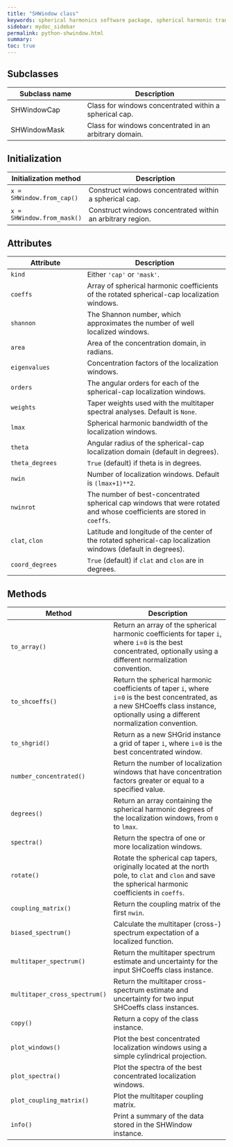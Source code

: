 ```yaml
---
title: "SHWindow class"
keywords: spherical harmonics software package, spherical harmonic transform, legendre functions, multitaper spectral analysis, fortran, Python, gravity, magnetic field
sidebar: mydoc_sidebar
permalink: python-shwindow.html
summary: 
toc: true
---
```


<style>
table:nth-of-type(n) {
    display:table;
    width:100%;
}
table:nth-of-type(n) th:nth-of-type(2) {
    width:65%;
}
</style>

## Subclasses

| Subclass name | Description |
| ------------- | ----------- |
| SHWindowCap | Class for windows concentrated within a spherical cap. |
| SHWindowMask | Class for windows concentrated in an arbitrary domain. |

## Initialization

| Initialization method | Description |
| --------------------- | ----------- |
| `x = SHWindow.from_cap()` | Construct windows concentrated within a spherical cap. |
| `x = SHWindow.from_mask()` | Construct windows concentrated within an arbitrary region. |

## Attributes

| Attribute | Description |
| --------- | ----------- |
| `kind` | Either `'cap'` or `'mask'`. |
| `coeffs` | Array of spherical harmonic coefficients of the rotated spherical-cap localization windows. |
| `shannon` | The Shannon number, which approximates the number of well localized windows. |
| `area` | Area of the concentration domain, in radians. |
| `eigenvalues` | Concentration factors of the localization windows. |
| `orders` | The angular orders for each of the spherical-cap localization windows. |
| `weights` | Taper weights used with the multitaper spectral analyses. Default is `None`. |
| `lmax` | Spherical harmonic bandwidth of the localization windows. |
| `theta` | Angular radius of the spherical-cap localization domain (default in degrees). |
| `theta_degrees` | `True` (default) if theta is in degrees. |
| `nwin` | Number of localization windows. Default is `(lmax+1)**2`. |
| `nwinrot` | The number of best-concentrated spherical cap windows that were rotated and whose coefficients are stored in `coeffs`. |
| `clat`, `clon` | Latitude and longitude of the center of the rotated spherical-cap localization windows (default in degrees). |
| `coord_degrees` | `True` (default) if `clat` and `clon` are in degrees. |

## Methods

| Method | Description |
| ------ | ----------- |
| `to_array()` | Return an array of the spherical harmonic coefficients for taper `i`, where `i`=`0` is the best concentrated, optionally using a different normalization convention. |
| `to_shcoeffs()` | Return the spherical harmonic coefficients of taper `i`, where `i`=`0` is the best concentrated, as a new SHCoeffs class instance, optionally using a different normalization convention. |
| `to_shgrid()` | Return as a new SHGrid instance a grid of taper `i`, where `i`=`0`  is the best concentrated window. |
| `number_concentrated()` | Return the number of localization windows that have concentration factors greater or equal to a specified value. |
| `degrees()` | Return an array containing the spherical harmonic degrees of the localization windows, from `0` to `lmax`. |
| `spectra()` | Return the spectra of one or more localization windows. |
| `rotate()` | Rotate the spherical cap tapers, originally located at the north pole, to `clat` and `clon` and save the spherical harmonic coefficients in `coeffs`. |
| `coupling_matrix()` | Return the coupling matrix of the first `nwin`. |
| `biased_spectrum()` | Calculate the multitaper (cross-) spectrum expectation of a localized function. |
| `multitaper_spectrum()` | Return the multitaper spectrum estimate and uncertainty for the input SHCoeffs class instance. |
| `multitaper_cross_spectrum()` | Return the multitaper cross-spectrum estimate and uncertainty for two input SHCoeffs class instances. |
| `copy()` | Return a copy of the class instance. |
| `plot_windows()` | Plot the best concentrated localization windows using a simple cylindrical projection. |
| `plot_spectra()` | Plot the spectra of the best concentrated localization windows. |
| `plot_coupling_matrix()` | Plot the multitaper coupling matrix.|
| `info()` | Print a summary of the data stored in the SHWindow instance. |